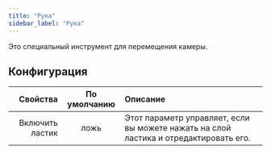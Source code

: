 ```yaml
---
title: "Рука"
sidebar_label: "Рука"
---
```



Это специальный инструмент для перемещения камеры.

## Конфигурация

|        Свойства | По умолчанию | Описание                                                                              |
| ---------------:|:------------:|:------------------------------------------------------------------------------------- |
| Включить ластик |     ложь     | Этот параметр управляет, если вы можете нажать на слой ластика и отредактировать его. |
